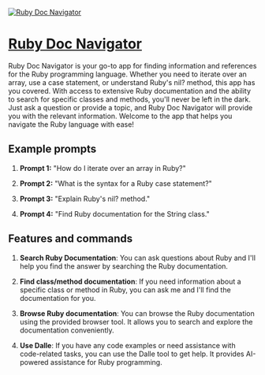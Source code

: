 [![Ruby Doc Navigator](null)](https://chat.openai.com/g/g-XN5Anx2ny-ruby-doc-navigator)

# [Ruby Doc Navigator](https://chat.openai.com/g/g-XN5Anx2ny-ruby-doc-navigator)

Ruby Doc Navigator is your go-to app for finding information and references for the Ruby programming language. Whether you need to iterate over an array, use a case statement, or understand Ruby's nil? method, this app has you covered. With access to extensive Ruby documentation and the ability to search for specific classes and methods, you'll never be left in the dark. Just ask a question or provide a topic, and Ruby Doc Navigator will provide you with the relevant information. Welcome to the app that helps you navigate the Ruby language with ease!

## Example prompts

1. **Prompt 1:** "How do I iterate over an array in Ruby?"

2. **Prompt 2:** "What is the syntax for a Ruby case statement?"

3. **Prompt 3:** "Explain Ruby's nil? method."

4. **Prompt 4:** "Find Ruby documentation for the String class."

## Features and commands

1. **Search Ruby Documentation**: You can ask questions about Ruby and I'll help you find the answer by searching the Ruby documentation.

2. **Find class/method documentation**: If you need information about a specific class or method in Ruby, you can ask me and I'll find the documentation for you.

3. **Browse Ruby documentation**: You can browse the Ruby documentation using the provided browser tool. It allows you to search and explore the documentation conveniently.

4. **Use Dalle**: If you have any code examples or need assistance with code-related tasks, you can use the Dalle tool to get help. It provides AI-powered assistance for Ruby programming.